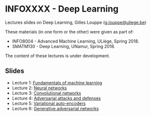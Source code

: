 # INFOXXXX - Deep Learning

Lectures slides on Deep Learning, Gilles Louppe ([g.louppe@uliege.be](mailto:g.louppe@uliege.be))

These materials (in one form or the other) were given as part of:
- INFO8004 - Advanced Machine Learning, ULiège, Spring 2018.
- SMATM130 - Deep Learning, UNamur, Spring 2018.

The content of these lectures is under development.

## Slides

- Lecture 1: [Fundamentals of machine learning](https://glouppe.github.io/infoxxxx-deep-learning/?p=lecture1.md)
- Lecture 2: [Neural networks](https://glouppe.github.io/infoxxxx-deep-learning/?p=lecture2.md)
- Lecture 3: [Convolutional networks](https://glouppe.github.io/infoxxxx-deep-learning/?p=lecture3.md)
- Lecture 4: [Adversarial attacks and defenses](https://glouppe.github.io/infoxxxx-deep-learning/?p=lecture4.md)
- Lecture 5: [Variational auto-encoders](https://glouppe.github.io/infoxxxx-deep-learning/?p=lecture5.md)
- Lecture 6: [Generative adversarial networks](https://glouppe.github.io/infoxxxx-deep-learning/?p=lecture6.md)
